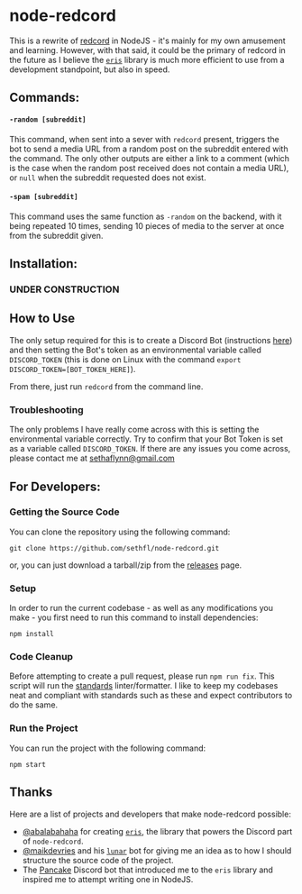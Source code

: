 # node-redcord

This is a rewrite of [redcord](https://github.com/sethfl/redcord) in NodeJS - it's mainly for my own amusement and learning. However, with that said, it could be the primary of redcord in the future as I believe the [`eris`](https://github.com/abalabahaha/eris) library is much more efficient to use from a development standpoint, but also in speed.

## Commands:

#### `-random [subreddit]`
This command, when sent into a sever with `redcord` present, triggers the bot to send a media URL from a random post on the subreddit entered with the command. The only other outputs are either a link to a comment (which is the case when the random post received does not contain a media URL), or `null` when the subreddit requested does not exist.

#### `-spam [subreddit]`
This command uses the same function as `-random` on the backend, with it being repeated 10 times, sending 10 pieces of media to the server at once from the subreddit given.

## Installation:

### **UNDER CONSTRUCTION**

## How to Use

The only setup required for this is to create a Discord Bot (instructions [here](https://discordpy.readthedocs.io/en/latest/discord.html)) and then setting the Bot's token as an environmental variable called `DISCORD_TOKEN` (this is done on Linux with the command `export DISCORD_TOKEN=[BOT_TOKEN_HERE]`).

From there, just run `redcord` from the command line.

### Troubleshooting

The only problems I have really come across with this is setting the environmental variable correctly. Try to confirm that your Bot Token is set as a variable called `DISCORD_TOKEN`. If there are any issues you come across, please contact me at sethaflynn@gmail.com

## For Developers:

### Getting the Source Code
You can clone the repository using the following command:

`git clone https://github.com/sethfl/node-redcord.git`

or, you can just download a tarball/zip from the [releases](https://github.com/sethfl/node-redcord/releases) page. 

### Setup
In order to run the current codebase - as well as any modifications you make - you first need to run this command to install dependencies:

`npm install`

### Code Cleanup
Before attempting to create a pull request, please run `npm run fix`. This script will run the [standards](https://standardjs.com/) linter/formatter. I like to keep my codebases neat and compliant with standards such as these and expect contributors to do the same.

### Run the Project
You can run the project with the following command:

`npm start`

## Thanks
Here are a list of projects and developers that make node-redcord possible:

* [@abalabahaha](https://github.com/abalabahaha) for creating [`eris`](https://github.com/abalabahaha/eris), the library that powers the Discord part of `node-redcord`.
* [@maikdevries](https://github.com/maikdevries) and his [`lunar`](https://github.com/maikdevries/Lunar) bot for giving me an idea as to how I should structure the source code of the project.
* The [Pancake](https://pancake.gg/) Discord bot that introduced me to the `eris` library and inspired me to attempt writing one in NodeJS.
